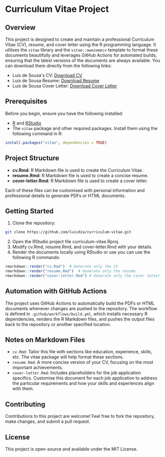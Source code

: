 # Curriculum Vitae Project

## Overview
This project is designed to create and maintain a professional Curriculum Vitae (CV), resume, and cover letter using the R programming language. It utilises the `vitae` library and the `vitae::awesomecv` template to format these documents beautifully and leverages GitHub Actions for automated builds, ensuring that the latest versions of the documents are always available. You can download them directly from the following links:

* Luis de Sousa's CV: [Download CV](https://github.com/luisdza/curriculum-vitae/raw/main/cv.pdf)
* Luis de Sousa Resume: [Download Resume](https://github.com/luisdza/curriculum-vitae/raw/main/resume.pdf)
* Luis de Sousa Cover Letter: [Download Cover Letter](https://github.com/luisdza/curriculum-vitae/raw/main/cover-letter.pdf)

## Prerequisites
Before you begin, ensure you have the following installed:
*	[R](https://cran.r-project.org/) and [RStudio](https://posit.co/download/rstudio-desktop/)
* The `vitae` package and other required packages. Install them using the following command in R:
```R
install.packages("vitae", dependencies = TRUE)
```

## Project Structure
* **cv.Rmd**: R Markdown file is used to create the Curriculum Vitae.
* **resume.Rmd**: R Markdown file is used to create a concise resume.
* **cover-letter.Rmd**: R Markdown file is used to create a cover letter.

Each of these files can be customised with personal information and professional details to generate PDFs or HTML documents.

## Getting Started
1. Clone the repository:
```bash
git clone https://github.com/luisdza/curriculum-vitae.git
``` 
2. Open the RStudio project file curriculum-vitae.Rproj.
3. Modify cv.Rmd, resume.Rmd, and cover-letter.Rmd with your details.
4. Render the documents locally using RStudio or use you can use the following R commands:

```R
rmarkdown::render("cv.Rmd")  # Generate only the CV
rmarkdown::render("resume.Rmd")  # Generate only the resume
rmarkdown::render("cover-letter.Rmd") # Generate only the cover letter 
```

## Automation with GitHub Actions
The project uses GitHub Actions to automatically build the PDFs or HTML documents whenever changes are pushed to the repository. The workflow is defined in `.github/workflows/build.yml`, which installs necessary R dependencies, renders the R Markdown files, and pushes the output files back to the repository or another specified location.

## Notes on Markdown Files
* `cv.Rmd`: Tailor this file with sections like education, experience, skills, etc. The vitae package will help format these sections.
* `resume.Rmd`: A more concise version of your CV, focusing on the most important achievements.
* `cover-letter.Rmd`: Includes placeholders for the job application specifics. Customise this document for each job application to address the particular requirements and how your skills and experiences align with them.

## Contributing
Contributions to this project are welcome! Feel free to fork the repository, make changes, and submit a pull request.

## License
This project is open-source and available under the MIT License.
